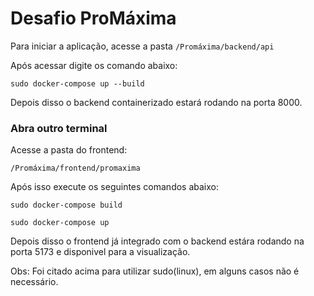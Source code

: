 # Desafio ProMáxima

Para iniciar a aplicação, acesse a pasta 
```/Promáxima/backend/api```

Após acessar digite os comando abaixo:

```sudo docker-compose up --build```

Depois disso o backend containerizado estará rodando na porta 8000.

### Abra outro terminal

Acesse a pasta do frontend:

```/Promáxima/frontend/promaxima```

Após isso execute os seguintes comandos abaixo:

```sudo docker-compose build```

```sudo docker-compose up```

Depois disso o frontend já integrado com o backend estára rodando na porta 5173 e disponivel para a visualização.

Obs: Foi citado acima para utilizar sudo(linux), em alguns casos não é necessário.
